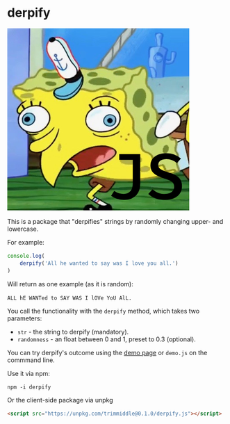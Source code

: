 # derpify

![Derpify.js logo showing the Spongebob clucking like a chicken meme](derpifyjs.png)

This is a package that "derpifies" strings by randomly changing upper- and lowercase.

For example:

```javascript
console.log(
    derpify('All he wanted to say was I love you all.')
)
```

Will return as one example (as it is random):

`ALL hE WANTed to SAY WAS I lOVe YoU AlL.`

You call the functionality with the `derpify` method, which takes two parameters:

* `str` - the string to derpify (mandatory).
* `randomness` - an float between 0 and 1, preset to 0.3 (optional).

You can try derpify's outcome using the [demo page](https://codepo8.github.io/derpify/demo.html) or `demo.js` on the commmand line.

Use it via npm:

```
npm -i derpify
```

Or the client-side package via unpkg

```HTML
<script src="https://unpkg.com/trimmiddle@0.1.0/derpify.js"></script>
```
